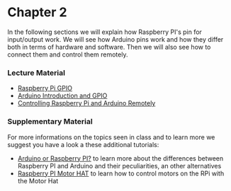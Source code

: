 # Chapter 2
In the following sections we will explain how Raspberry PI's pin for input/output work. We will see how Arduino pins work and how they differ both in terms of hardware and software. Then we will also see how to connect them and control them remotely.

### Lecture Material
* [Raspberry Pi GPIO](1-RPI_intro.md)
* [Arduino Introduction and GPIO](2-Arduino_intro.md)
* [Controlling Raspberry Pi and Arduino Remotely](3-RPI_to_Arduino.md)

### Supplementary Material
For more informations on the topics seen in class and to learn more we suggest you have a look a these additional tutorials:
* [Arduino or Raspberry PI?](./SupplementaryMaterial/WhyRpi-Arduino.md) to learn more about the differences between Raspberry PI and Arduino and their peculiarities, an other alternatives
* [Raspberry PI Motor HAT](./SupplementaryMaterial/RpiGPIO-MotorHat.md) to learn how to control motors on the RPi with the Motor Hat
